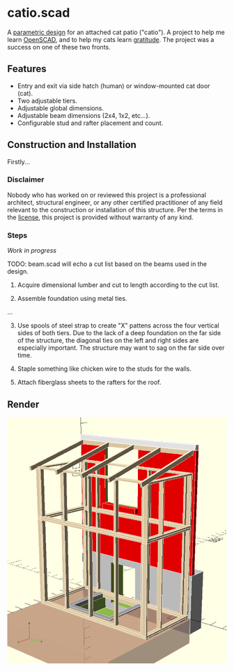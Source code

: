 # catio.scad

A [parametric design](https://en.wikipedia.org/wiki/Solid_modeling#Parametric_modeling)
for an attached cat patio ("catio"). A project to help me learn
[OpenSCAD](https://www.openscad.org/), and to help my cats learn
[gratitude](https://en.wikipedia.org/wiki/Gratitude). The project was a
success on one of these two fronts.

## Features

+ Entry and exit via side hatch (human) or window-mounted cat door (cat).
+ Two adjustable tiers.
+ Adjustable global dimensions.
+ Adjustable beam dimensions (2x4, 1x2, etc...).
+ Configurable stud and rafter placement and count.

## Construction and Installation

Firstly...

### Disclaimer

Nobody who has worked on or reviewed this project is a professional architect,
structural engineer, or any other certified practitioner of any field relevant
to the construction or installation of this structure. Per the terms in the
[license](LICENSE), this project is provided without warranty of any kind.

### Steps

_Work in progress_

TODO: beam.scad will echo a cut list based on the beams used in the design.

1. Acquire dimensional lumber and cut to length according to the cut list.

2. Assemble foundation using metal ties.

...

3. Use spools of steel strap to create "X" pattens across the four vertical
   sides of both tiers. Due to the lack of a deep foundation on the far side
   of the structure, the diagonal ties on the left and right sides are
   especially important. The structure may want to sag on the far side over
   time.

4. Staple something like chicken wire to the studs for the walls.

5. Attach fiberglass sheets to the rafters for the roof.

## Render

![Catio](catio.png)

